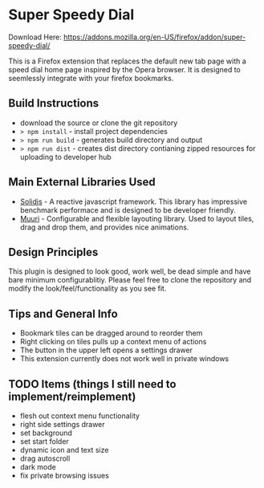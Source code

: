 # Super Speedy Dial

Download Here: https://addons.mozilla.org/en-US/firefox/addon/super-speedy-dial/

This is a Firefox extension that replaces the default new tab page with a speed dial home page inspired by the Opera browser. It is designed to seemlessly integrate with your firefox bookmarks.

## Build Instructions

- download the source or clone the git repository
- `> npm install` - install project dependencies
- `> npm run build` - generates build directory and output
- `> npm run dist` - creates dist directory contianing zipped resources for uploading to developer hub

## Main External Libraries Used

- [Solidjs](https://www.solidjs.com) - A reactive javascript framework. This library has impressive benchmark performace and is designed to be developer friendly.
- [Muuri](https://muuri.dev/) - Configurable and flexible layouting library. Used to layout tiles, drag and drop them, and provides nice animations.

## Design Principles

This plugin is designed to look good, work well, be dead simple and have bare minimum configurablitiy. Please feel free to clone the repository and modify the look/feel/functionality as you see fit.

## Tips and General Info

- Bookmark tiles can be dragged around to reorder them
- Right clicking on tiles pulls up a context menu of actions
- The button in the upper left opens a settings drawer
- This extension currently does not work well in private windows

## TODO Items (things I still need to implement/reimplement)

- flesh out context menu functionality
- right side settings drawer
- set background
- set start folder
- dynamic icon and text size
- drag autoscroll
- dark mode
- fix private browsing issues

